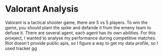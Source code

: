 # Valorant Analysis
Valorant is a tactical shooter game, there are 5 vs 5 players. To win the game, you should plant the spike and defande it from the emeny team to defuse it. There are several
agent, each agent has its own abilities.
For this proeject, I wanted to analyse my performance during competitive matches. Riot doesn't provide public apis, so I figure a way to get my data profile, so I  used tracker gg

